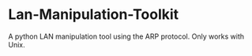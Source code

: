 # Lan-Manipulation-Toolkit
A python LAN manipulation tool using the ARP protocol. Only works with Unix.
